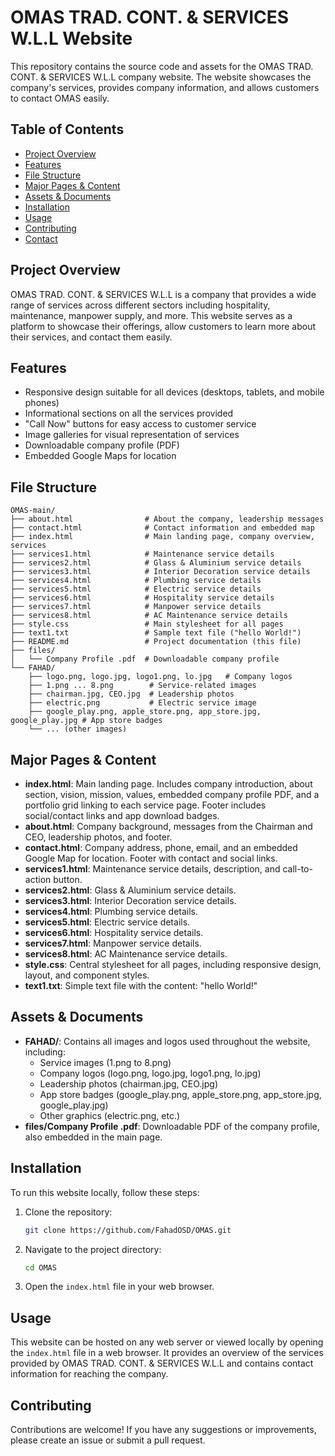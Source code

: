 
# OMAS TRAD. CONT. & SERVICES W.L.L Website

This repository contains the source code and assets for the OMAS TRAD. CONT. & SERVICES W.L.L company website. The website showcases the company's services, provides company information, and allows customers to contact OMAS easily.

## Table of Contents

- [Project Overview](#project-overview)
- [Features](#features)
- [File Structure](#file-structure)
- [Major Pages & Content](#major-pages--content)
- [Assets & Documents](#assets--documents)
- [Installation](#installation)
- [Usage](#usage)
- [Contributing](#contributing)
- [Contact](#contact)

## Project Overview

OMAS TRAD. CONT. & SERVICES W.L.L is a company that provides a wide range of services across different sectors including hospitality, maintenance, manpower supply, and more. This website serves as a platform to showcase their offerings, allow customers to learn more about their services, and contact them easily.

## Features

- Responsive design suitable for all devices (desktops, tablets, and mobile phones)
- Informational sections on all the services provided
- "Call Now" buttons for easy access to customer service
- Image galleries for visual representation of services
- Downloadable company profile (PDF)
- Embedded Google Maps for location

## File Structure

```
OMAS-main/
├── about.html                # About the company, leadership messages
├── contact.html              # Contact information and embedded map
├── index.html                # Main landing page, company overview, services
├── services1.html            # Maintenance service details
├── services2.html            # Glass & Aluminium service details
├── services3.html            # Interior Decoration service details
├── services4.html            # Plumbing service details
├── services5.html            # Electric service details
├── services6.html            # Hospitality service details
├── services7.html            # Manpower service details
├── services8.html            # AC Maintenance service details
├── style.css                 # Main stylesheet for all pages
├── text1.txt                 # Sample text file ("hello World!")
├── README.md                 # Project documentation (this file)
├── files/
│   └── Company Profile .pdf  # Downloadable company profile
└── FAHAD/
    ├── logo.png, logo.jpg, logo1.png, lo.jpg   # Company logos
    ├── 1.png ... 8.png        # Service-related images
    ├── chairman.jpg, CEO.jpg  # Leadership photos
    ├── electric.png           # Electric service image
    ├── google_play.png, apple_store.png, app_store.jpg, google_play.jpg # App store badges
    └── ... (other images)
```

## Major Pages & Content

- **index.html**: Main landing page. Includes company introduction, about section, vision, mission, values, embedded company profile PDF, and a portfolio grid linking to each service page. Footer includes social/contact links and app download badges.
- **about.html**: Company background, messages from the Chairman and CEO, leadership photos, and footer.
- **contact.html**: Company address, phone, email, and an embedded Google Map for location. Footer with contact and social links.
- **services1.html**: Maintenance service details, description, and call-to-action button.
- **services2.html**: Glass & Aluminium service details.
- **services3.html**: Interior Decoration service details.
- **services4.html**: Plumbing service details.
- **services5.html**: Electric service details.
- **services6.html**: Hospitality service details.
- **services7.html**: Manpower service details.
- **services8.html**: AC Maintenance service details.
- **style.css**: Central stylesheet for all pages, including responsive design, layout, and component styles.
- **text1.txt**: Simple text file with the content: "hello World!"

## Assets & Documents

- **FAHAD/**: Contains all images and logos used throughout the website, including:
  - Service images (1.png to 8.png)
  - Company logos (logo.png, logo.jpg, logo1.png, lo.jpg)
  - Leadership photos (chairman.jpg, CEO.jpg)
  - App store badges (google_play.png, apple_store.png, app_store.jpg, google_play.jpg)
  - Other graphics (electric.png, etc.)
- **files/Company Profile .pdf**: Downloadable PDF of the company profile, also embedded in the main page.

## Installation

To run this website locally, follow these steps:

1. Clone the repository:

   ```bash
   git clone https://github.com/FahadOSD/OMAS.git
   ```

2. Navigate to the project directory:

   ```bash
   cd OMAS
   ```

3. Open the `index.html` file in your web browser.

## Usage

This website can be hosted on any web server or viewed locally by opening the `index.html` file in a web browser. It provides an overview of the services provided by OMAS TRAD. CONT. & SERVICES W.L.L and contains contact information for reaching the company.

## Contributing

Contributions are welcome! If you have any suggestions or improvements, please create an issue or submit a pull request.


